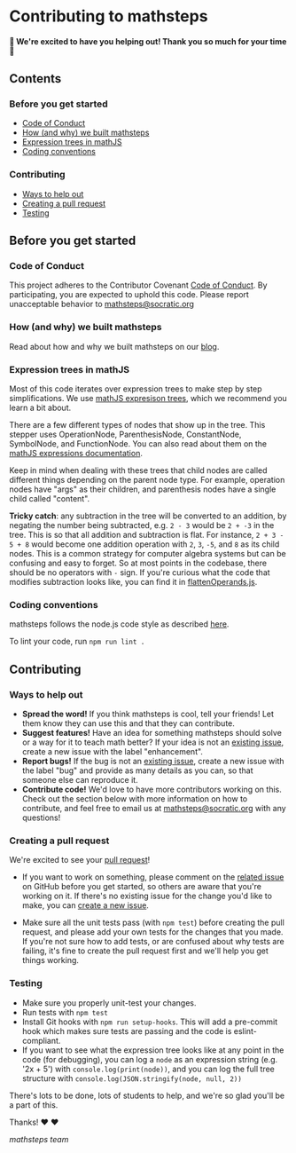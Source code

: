 # Contributing to mathsteps

#### 🎉 We're excited to have you helping out! Thank you so much for your time 🎉

## Contents

### Before you get started

- [Code of Conduct](#code-of-conduct)
- [How (and why) we built mathsteps](#how-and-why-we-built-mathsteps)
- [Expression trees in mathJS](#expression-trees-in-mathjs)
- [Coding conventions](#coding-conventions)

### Contributing

- [Ways to help out](#ways-to-help-out)
- [Creating a pull request](#creating-a-pull-request)
- [Testing](#testing)


## Before you get started

### Code of Conduct

This project adheres to the Contributor Covenant [Code of Conduct](CODE_OF_CONDUCT.md).
By participating, you are expected to uphold this code.
Please report unacceptable behavior to mathsteps@socratic.org

### How (and why) we built mathsteps

Read about how and why we built mathsteps on our [blog](https://blog.socratic.org/stepping-into-math-open-sourcing-our-step-by-step-solver-9b5da066ae36).

### Expression trees in mathJS

Most of this code iterates over expression trees to make step by step simplifications.
We use [mathJS expresison trees](http://mathjs.org/docs/expressions/expression_trees.html#expression-trees),
which we recommend you learn a bit about.

There are a few different types of nodes that show up in the tree.
This stepper uses OperationNode, ParenthesisNode, ConstantNode, SymbolNode, and FunctionNode.
You can also read about them on the [mathJS expressions documentation](http://mathjs.org/docs/expressions/expression_trees.html#nodes).

Keep in mind when dealing with these trees that child nodes are called different things
depending on the parent node type.
For example, operation nodes have "args" as their children,
and parenthesis nodes have a single child called "content".

**Tricky catch**: any subtraction in the tree will be converted to an addition,
by negating the number being subtracted, e.g. `2 - 3` would be `2 + -3` in the tree.
This is so that all addition and subtraction is flat.
For instance, `2 + 3 - 5 + 8` would become one addition operation
with `2`, `3`, `-5`, and `8` as its child nodes.
This is a common strategy for computer algebra systems but can be confusing and easy to forget.
So at most points in the codebase, there should be no operators with `-` sign.
If you're curious what the code that modifies subtraction looks like,
you can find it in [flattenOperands.js](/lib/util/flattenOperands.js).

### Coding conventions

mathsteps follows the node.js code style as described [here](https://github.com/felixge/node-style-guide).

To lint your code, run `npm run lint .`

## Contributing

### Ways to help out

- **Spread the word!**
  If you think mathsteps is cool, tell your friends!
  Let them know they can use this and that they can contribute.
- **Suggest features!**
  Have an idea for something mathsteps should solve or a way for it to teach math better?
  If your idea is not an [existing issue](https://github.com/socraticorg/mathsteps/issues?q=is%3Aopen+is%3Aissue+label%3Aenhancement),
  create a new issue with the label "enhancement".
- **Report bugs!**
  If the bug is not an [existing issue](https://github.com/socraticorg/mathsteps/issues?q=is%3Aopen+is%3Aissue+label%3Abug),
  create a new issue with the label "bug" and provide as many details as you can,
  so that someone else can reproduce it.
- **Contribute code!**
  We'd love to have more contributors working on this.
  Check out the section below with more information on how to contribute,
  and feel free to email us at mathsteps@socratic.org with any questions!

### Creating a pull request

We're excited to see your [pull request](https://help.github.com/articles/about-pull-requests/)!

- If you want to work on something,
  please comment on the [related issue](https://github.com/socraticorg/mathsteps/issues)
  on GitHub before you get started, so others are aware that you're working on it.
  If there's no existing issue for the change you'd like to make,
  you can [create a new issue](https://github.com/socraticorg/mathsteps/issues/new).

- Make sure all the unit tests pass (with `npm test`) before creating the pull request,
  and please add your own tests for the changes that you made.
  If you're not sure how to add tests, or are confused about why tests are failing,
  it's fine to create the pull request first and we'll help you get things working.

### Testing

- Make sure you properly unit-test your changes.
- Run tests with `npm test`
- Install Git hooks with `npm run setup-hooks`.
  This will add a pre-commit hook which makes sure tests are passing and the code is eslint-compliant.
- If you want to see what the expression tree looks like at any point in the code (for debugging),
  you can log a `node` as an expression string (e.g. '2x + 5') with `console.log(print(node))`,
  and you can log the full tree structure with `console.log(JSON.stringify(node, null, 2))`


There's lots to be done, lots of students to help, and we're so glad you'll be a part of this.

Thanks! ❤️ ❤️

_mathsteps team_
